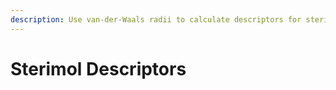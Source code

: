 ```yaml
---
description: Use van-der-Waals radii to calculate descriptors for sterics.
---
```


# Sterimol Descriptors

